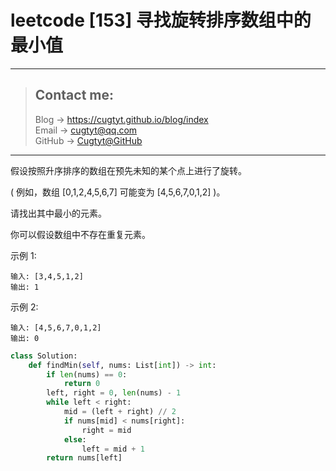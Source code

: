 # leetcode [153] 寻找旋转排序数组中的最小值

---
> ## Contact me:
> Blog -> <https://cugtyt.github.io/blog/index>  
> Email -> <cugtyt@qq.com>  
> GitHub -> [Cugtyt@GitHub](https://github.com/Cugtyt)

---

假设按照升序排序的数组在预先未知的某个点上进行了旋转。

( 例如，数组 [0,1,2,4,5,6,7] 可能变为 [4,5,6,7,0,1,2] )。

请找出其中最小的元素。

你可以假设数组中不存在重复元素。

示例 1:
```
输入: [3,4,5,1,2]
输出: 1
```

示例 2:
```
输入: [4,5,6,7,0,1,2]
输出: 0
```

``` python
class Solution:
    def findMin(self, nums: List[int]) -> int:
        if len(nums) == 0:
            return 0
        left, right = 0, len(nums) - 1
        while left < right:
            mid = (left + right) // 2
            if nums[mid] < nums[right]:
                right = mid
            else:
                left = mid + 1
        return nums[left]
```
